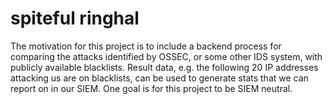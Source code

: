 spiteful ringhal
================

The motivation for this project is to include a backend process for comparing
the attacks identified by OSSEC, or some other IDS system, with publicly
available blacklists. Result data, e.g. the following 20 IP addresses
attacking us are on blacklists, can be used to generate stats that we can
report on in our SIEM. One goal is for this project to be SIEM neutral.


